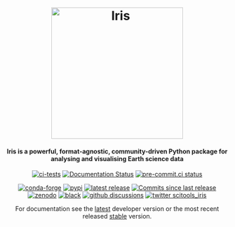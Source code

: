 <h1 align="center">
  <a href="https://scitools-iris.readthedocs.io/en/latest/">
   <img src="https://scitools-iris.readthedocs.io/en/latest/_static/iris-logo-title.svg" alt="Iris" width="300"></a><br>
</h1>


<h4 align="center">
    Iris is a powerful, format-agnostic, community-driven Python package for
    analysing and visualising Earth science data
</h4>

<p align="center">
<a href="https://github.com/SciTools/iris/actions/workflows/ci-tests.yml">
<img src="https://github.com/SciTools/iris/actions/workflows/ci-tests.yml/badge.svg?branch=main"
     alt="ci-tests"></a>
<a href="https://scitools-iris.readthedocs.io/en/latest/?badge=latest">
<img src="https://readthedocs.org/projects/scitools-iris/badge/?version=latest"
     alt="Documentation Status"></a>
<a href="https://results.pre-commit.ci/latest/github/SciTools/iris/main">
<img src="https://results.pre-commit.ci/badge/github/SciTools/iris/main.svg"
     alt="pre-commit.ci status"></a>
</p>

<p align="center">
<a href="https://anaconda.org/conda-forge/iris">
<img src="https://img.shields.io/conda/v/conda-forge/iris?color=orange&label=conda-forge%7Ciris&logo=conda-forge&logoColor=white"
     alt="conda-forge"></a>
<a href="https://pypi.org/project/scitools-iris">
<img src="https://img.shields.io/pypi/v/scitools-iris?color=orange&label=pypi%7Cscitools-iris&logo=python&logoColor=white"
     alt="pypi"></a>
<a href="https://github.com/SciTools/iris/releases">
<img src="https://img.shields.io/github/v/release/scitools/iris"
     alt="latest release"></a>
<a href="https://github.com/SciTools/iris/commits/main">
<img src="https://img.shields.io/github/commits-since/SciTools/iris/latest.svg"
     alt="Commits since last release"></a>
<a href="https://zenodo.org/badge/latestdoi/5312648">
<img src="https://zenodo.org/badge/5312648.svg"
     alt="zenodo"></a>
<a href="https://github.com/psf/black">
<img src="https://img.shields.io/badge/code%20style-black-000000.svg"
     alt="black"></a>
<a href="https://github.com/SciTools/iris/discussions">
<img src="https://img.shields.io/badge/github-discussions-yellow?style=social&logo=github&style=plastic"
     alt="github discussions"></a>
<a href="https://twitter.com/scitools_iris">
<img src="https://img.shields.io/twitter/follow/scitools_iris?color=yellow&label=twitter%7Cscitools_iris&logo=twitter&style=plastic"
     alt="twitter scitools_iris"></a>
</p>

<p align="center">
For documentation see the 
<a href="https://scitools-iris.readthedocs.io/en/latest/">latest</a>  
developer version or the most recent released
<a href="https://scitools-iris.readthedocs.io/en/stable/">stable</a> version.
</p>
